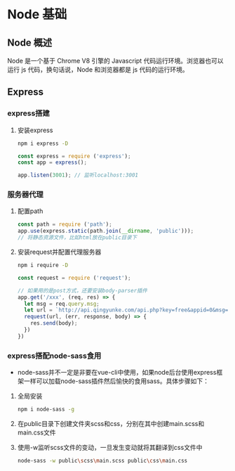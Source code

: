 # Node 基础



## Node 概述

Node 是一个基于 Chrome V8 引擎的 Javascript 代码运行环境。浏览器也可以运行 js 代码，换句话说，Node 和浏览器都是 js 代码的运行环境。



## Express



### express搭建

1. 安装express

   ```sh
   npm i express -D
   ```

   ```js
   const express = require ('express');
   const app = express();
   
   app.listen(3001); // 监听localhost:3001
   ```

   

### 服务器代理

1. 配置path

   ```js
   const path = require ('path');
   app.use(express.static(path.join(__dirname, 'public')));
   // 将静态资源文件，比如html放在public目录下
   ```

   

2. 安装request并配置代理服务器

   ```sh
   npm i require -D
   ```

   ```js
   const request = require ('request');
   
   // 如果用的是post方式，还要安装body-parser插件
   app.get('/xxx', (req, res) => {
     let msg = req.query.msg;
     let url = `http://api.qingyunke.com/api.php?key=free&appid=0&msg=${msg}`;
     request(url, (err, response, body) => {
       res.send(body);
     })
   })
   ```

   

### express搭配node-sass食用

- node-sass并不一定是非要在vue-cli中使用，如果node后台使用express框架一样可以加载node-sass插件然后愉快的食用sass。具体步骤如下：

1. 全局安装

   ```sh
   npm i node-sass -g
   ```

2. 在public目录下创建文件夹scss和css，分别在其中创建main.scss和main.css文件

3. 使用-w监听scss文件的变动，一旦发生变动就将其翻译到css文件中

   ```sh
   node-sass -w public\scss\main.scss public\css\main.css
   ```

   


